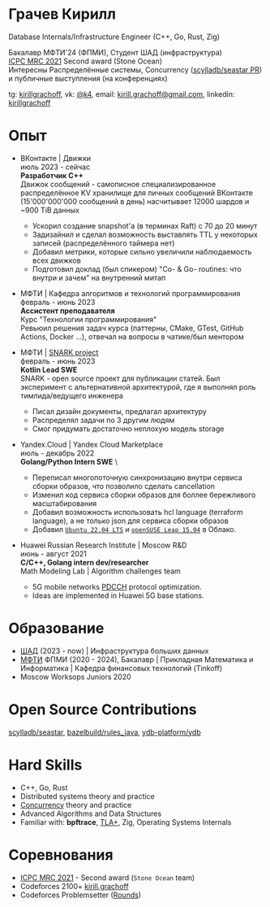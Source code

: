 # Грачев Кирилл

Database Internals/Infrastructure Engineer (C++, Go, Rust, Zig)

Бакалавр МФТИ'24 (ФПМИ), Студент ШАД (инфраструктура) \
[ICPC MRC 2021](https://icpc.global/regionals/finder/MRC-2022/standings) Second award (Stone Ocean) \
Интересны Распределённые системы, Concurrency ([scylladb/seastar PR](https://icpc.global/regionals/finder/MRC-2022/standings)) и публичные выступления (на конференциях)

tg: [kirillgrachoff](https://t.me/kirillgrachoff), vk: [@k4](https://vk.com/k4), email: kirill.grachoff@gmail.com, linkedin: [kirillgrachoff](https://www.linkedin.com/in/kirillgrachoff/)

# Опыт
- ВКонтакте | Движки \
  июль 2023 - сейчас \
  **Разработчик C++** \
  Движок сообщений - самописное специализированное распределённое KV хранилище для личных сообщений ВКонтакте (15'000'000'000 сообщений в день) насчитывает 12000 шардов и ~900 TiB данных
  - Ускорил создание snapshot'а (в терминах Raft) с 70 до 20 минут
  - Задизайнил и сделал возможность выставлять TTL у некоторых записей (распределённого таймера нет)
  - Добавил метрики, которые сильно увеличили наблюдаемость всех движков
  - Подготовил доклад (был спикером) "Co- \& Go- routines: что внутри и зачем" на внутренний митап

- МФТИ | Кафедра алгоритмов и технологий программирования \
  февраль - июнь 2023 \
  **Ассистент преподавателя** \
  Курс "Технологии программирования" \
  Ревьюил решения задач курса (паттерны, CMake, GTest, GitHub Actions, Docker ...), отвечал на вопросы в чатике/был ментором

- МФТИ | [SNARK project](https://github.com/SciProgCentre/snark) \
  февраль - июнь 2023 \
  **Kotlin Lead SWE** \
  SNARK - open source проект для публикации статей. Был эксперимент с альтернативной архитектурой, где я выполнял роль тимлида/ведущего инженера
  - Писал дизайн документы, предлагал архитектуру
  - Распределял задачи по 3 другим людям
  - Смог придумать достаточно неплохую модель storage

- Yandex.Cloud | Yandex Cloud Marketplace \
  июль - декабрь 2022 \
  **Golang/Python Intern SWE** \
  - Переписал многопоточную синхронизацию внутри сервиса сборки образов, что позволило сделать cancellation
  - Изменил код сервиса сборки образов для боллее бережливого масштабирования
  - Добавил возможность использовать hcl language (terraform language), а не только json для сервиса сборки образов
  - Добавил [`Ubuntu 22.04 LTS`](https://cloud.yandex.ru/marketplace/products/yc/ubuntu-22-04-lts) и [`openSUSE Leap 15.04`](https://cloud.yandex.ru/marketplace/products/yc/opensuse-15-4) в Облако.

- Huawei Russian Research Institute | Moscow R\&D \
  июнь - август 2021 \
  **C/C++, Golang intern dev/researcher** \
  Math Modeling Lab | Algorithm challenges team
  - 5G mobile networks [PDCCH](https://www.sharetechnote.com/html/5G/5G_PDCCH.html) protocol optimization.
  - Ideas are implemented in Huawei 5G base stations.

# Образование
- [ШАД](https://shad.yandex.ru/) (2023 - now) | Инфраструктура больших данных
- [МФТИ](https://mipt.ru) ФПМИ (2020 - 2024), Бакалавр | Прикладная Математика и Информатика | Кафедра финансовых технологий (Tinkoff)
- Moscow Worksops Juniors 2020

# Open Source Contributions
[scylladb/seastar](https://github.com/scylladb/seastar/pull/1944), [bazelbuild/rules_java](https://github.com/bazelbuild/rules_java/commits?author=kirillgrachoff), [ydb-platform/ydb](https://github.com/ydb-platform/ydb/commits?author=kirillgrachoff)

# Hard Skills
- C++, Go, Rust
- Distributed systems theory and practice
- [Concurrency](https://gitlab.com/Lipovsky/concurrency-course) theory and practice
- Advanced Algorithms and Data Structures
- Familiar with: **bpftrace**, [TLA+](https://github.com/kirillgrachoff/tlaplus-examples), Zig, Operating Systems Internals

# Соревнования
- [ICPC MRC 2021](https://icpc.global/regionals/finder/MRC-2022/standings) - Second award (`Stone Ocean` team)
- Codeforces 2100+ [kirill.grachoff](https://codeforces.com/profile/kirill.grachoff)
- Codeforces Problemsetter ([Rounds](https://codeforces.com/contests/writer/kirill.grachoff))
